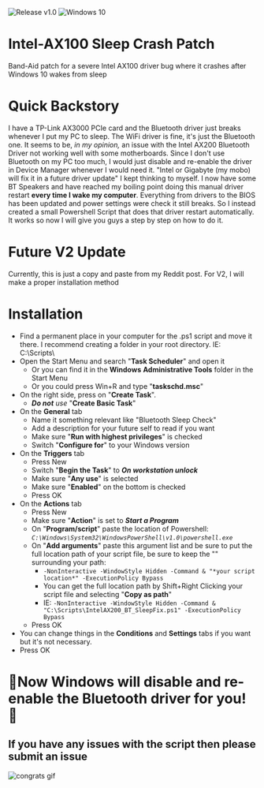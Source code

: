 ![Release v1.0](https://badgen.net/github/release/Wignut0011/Intel-AX100-Win-Patch?icon=github) ![Windows 10](https://badgen.net/badge/icon/Windows-10?icon=windows&label)

# Intel-AX100 Sleep Crash Patch
Band-Aid patch for a severe Intel AX100 driver bug where it crashes after Windows 10 wakes from sleep

# Quick Backstory

I have a TP-Link AX3000 PCIe card and the Bluetooth driver just breaks whenever I put my PC to sleep. The WiFi driver is fine, it's just the Bluetooth one. It seems to be, *in my opinion,* an issue with the Intel AX200 Bluetooth Driver not working well with some motherboards. Since I don't use Bluetooth on my PC too much, I would just disable and re-enable the driver in Device Manager whenever I would need it. "Intel or Gigabyte (my mobo) will fix it in a future driver update" I kept thinking to myself. I now have some BT Speakers and have reached my boiling point doing this manual driver restart **every time I wake my computer**. Everything from drivers to the BIOS has been updated and power settings were check it still breaks. So I instead created a small Powershell Script that does that driver restart automatically. It works so now I will give you guys a step by step on how to do it.

# Future V2 Update

Currently, this is just a copy and paste from my Reddit post. For V2, I will make a proper installation method

# Installation

* Find a permanent place in your computer for the .ps1 script and move it there. I recommend creating a folder in your root directory. IE: C:\Scripts\
* Open the Start Menu and search "**Task Scheduler**" and open it
   * Or you can find it in the **Windows** **Administrative Tools** folder in the Start Menu
   * Or you could press Win+R and type "**taskschd.msc**"
* On the right side, press on "**Create Task**".
   * ***Do not*** *use* "**Create Basic Task**"
* On the **General** tab
   * Name it something relevant like "Bluetooth Sleep Check"
   * Add a description for your future self to read if you want
   * Make sure "**Run with highest privileges**" is checked
   * Switch "**Configure for**" to your Windows version
* On the **Triggers** tab
   * Press New
   * Switch "**Begin the Task**" to ***On workstation unlock***
   * Make sure "**Any use**" is selected
   * Make sure "**Enabled**" on the bottom is checked
   * Press OK
* On the **Actions** tab
   * Press New
   * Make sure "**Action**" is set to ***Start a Program***
   * On "**Program/script**" paste the location of Powershell: *`C:\Windows\System32\WindowsPowerShell\v1.0\powershell.exe`*
   * On "**Add arguments**" paste this argument list and be sure to put the full location path of your script file, be sure to keep the "" surrounding your path:
      * `-NonInteractive -WindowStyle Hidden -Command & "*your script location*" -ExecutionPolicy Bypass`
      * You can get the full location path by Shift+Right Clicking your script file and selecting "**Copy as path**"
      * IE: `-NonInteractive -WindowStyle Hidden -Command & "C:\Scripts\IntelAX200_BT_SleepFix.ps1" -ExecutionPolicy Bypass`
   * Press OK
* You can change things in the **Conditions** and **Settings** tabs if you want but it's not necessary.
* Press OK

# 🎉Now Windows will disable and re-enable the Bluetooth driver for you! 🎉
## If you have any issues with the script then please submit an issue

![congrats gif](https://media1.tenor.com/m/qidowOYwqScAAAAd/yes-yes-sir.gif)

